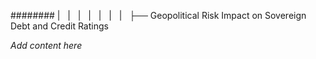 ######## |   |   |   |   |   |   |   ├── Geopolitical Risk Impact on Sovereign Debt and Credit Ratings

*Add content here*